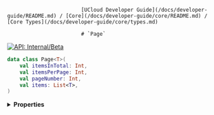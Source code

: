                             [UCloud Developer Guide](/docs/developer-guide/README.md) / [Core](/docs/developer-guide/core/README.md) / [Core Types](/docs/developer-guide/core/types.md)
                            
                            # `Page`

                            
[![API: Internal/Beta](https://img.shields.io/static/v1?label=API&message=Internal/Beta&color=red&style=flat-square)](/docs/developer-guide/core/api-conventions.md)



```kotlin
data class Page<T>(
    val itemsInTotal: Int,
    val itemsPerPage: Int,
    val pageNumber: Int,
    val items: List<T>,
)
```

<details>
<summary>
<b>Properties</b>
</summary>

<details>
<summary>
<code>itemsInTotal</code>: <code><code><a href='https://kotlinlang.org/api/latest/jvm/stdlib/kotlin/-int/'>Int</a></code></code>
</summary>





</details>

<details>
<summary>
<code>itemsPerPage</code>: <code><code><a href='https://kotlinlang.org/api/latest/jvm/stdlib/kotlin/-int/'>Int</a></code></code>
</summary>





</details>

<details>
<summary>
<code>pageNumber</code>: <code><code><a href='https://kotlinlang.org/api/latest/jvm/stdlib/kotlin/-int/'>Int</a></code></code>
</summary>





</details>

<details>
<summary>
<code>items</code>: <code><code><a href='https://kotlinlang.org/api/latest/jvm/stdlib/kotlin.collections/-list/'>List</a>&lt;T&gt;</code></code>
</summary>





</details>



</details>

